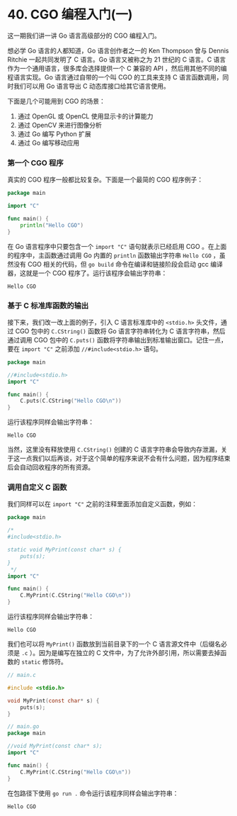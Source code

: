 # 40. CGO 编程入门(一)

这一期我们讲一讲 Go 语言高级部分的 CGO 编程入门。

想必学 Go 语言的人都知道，Go 语言创作者之一的 Ken Thompson 曾与 Dennis Ritchie 一起共同发明了 C 语言。Go 语言又被称之为 21 世纪的 C 语言。C 语言作为一个通用语言，很多库会选择提供一个 C 兼容的 API ，然后用其他不同的编程语言实现。Go 语言通过自带的一个叫 CGO 的工具来支持 C 语言函数调用，同时我们可以用 Go 语言导出 C 动态库接口给其它语言使用。

下面是几个可能用到 CGO 的场景：

1. 通过 OpenGL 或 OpenCL 使用显示卡的计算能力
2. 通过 OpenCV 来进行图像分析
3. 通过 Go 编写 Python 扩展
4. 通过 Go 编写移动应用

### 第一个 CGO 程序

真实的 CGO 程序一般都比较复杂。下面是一个最简的 CGO 程序例子：

```go
package main

import "C"

func main() {
	println("Hello CGO")
}
```

在 Go 语言程序中只要包含一个 `import "C"` 语句就表示已经启用 CGO 。在上面的程序中，主函数通过调用 Go 内置的 `println` 函数输出字符串 `Hello CGO` ，虽然没有 CGO 相关的代码，但 `go build` 命令在编译和链接阶段会启动 gcc 编译器，这就是一个 CGO 程序了。运行该程序会输出字符串：

```
Hello CGO
```

### 基于 C 标准库函数的输出

接下来，我们改一改上面的例子，引入 C 语言标准库中的 `<stdio.h>` 头文件，通过 CGO 包中的 `C.CString()` 函数将 Go 语言字符串转化为 C 语言字符串，然后通过调用 CGO 包中的 `C.puts()` 函数将字符串输出到标准输出窗口。记住一点，要在 `import "C"` 之前添加 `//#include<stdio.h>` 语句。

```go
package main

//#include<stdio.h>
import "C"

func main() {
	C.puts(C.CString("Hello CGO\n"))
}
```

运行该程序同样会输出字符串：

```
Hello CGO
```

当然，这里没有释放使用 `C.CString()` 创建的 C 语言字符串会导致内存泄漏，关于这一点我们以后再谈，对于这个简单的程序来说不会有什么问题，因为程序结束后会自动回收程序的所有资源。

### 调用自定义 C 函数

我们同样可以在 `import "C"` 之前的注释里面添加自定义函数，例如：

```go
package main

/*
#include<stdio.h>

static void MyPrint(const char* s) {
	puts(s);
}
 */
import "C"

func main() {
	C.MyPrint(C.CString("Hello CGO\n"))
}
```

运行该程序同样会输出字符串：

```
Hello CGO
```

我们也可以将 `MyPrint()` 函数放到当前目录下的一个 C 语言源文件中（后缀名必须是 `.c` ）。因为是编写在独立的 C 文件中，为了允许外部引用，所以需要去掉函数的 `static` 修饰符。

```c
// main.c

#include <stdio.h>

void MyPrint(const char* s) {
    puts(s);
}
```

```go
// main.go
package main

//void MyPrint(const char* s);
import "C"

func main() {
	C.MyPrint(C.CString("Hello CGO\n"))
}
```

在包路径下使用 `go run .` 命令运行该程序同样会输出字符串：

```
Hello CGO
```
